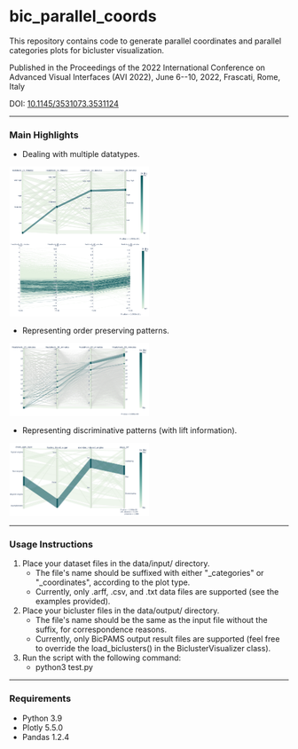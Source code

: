 # bic_parallel_coords

This repository contains code to generate parallel coordinates and parallel categories plots for bicluster visualization.

Published in the Proceedings of the 2022 International Conference on Advanced Visual Interfaces (AVI 2022), June 6--10, 2022, Frascati, Rome, Italy

DOI: [10.1145/3531073.3531124](https://doi.org/10.1145/3531073.3531124)

---
### Main Highlights

* Dealing with multiple datatypes.
<img src="./highlights/data_types.png" width=50% height=50%>

* Representing order preserving patterns.
<img src="./highlights/order_preserving.png" width=50% height=50%>

* Representing discriminative patterns (with lift information).
<img src="./highlights/discriminative.png" width=50% height=50%>

---

### Usage Instructions
1. Place your dataset files in the data/input/ directory.
    *  The file's name should be suffixed with either "_categories" or "_coordinates", according to the plot type.
    *  Currently, only .arff, .csv, and .txt data files are supported (see the examples provided).
2. Place your bicluster files in the data/output/ directory.
    * The file's name should be the same as the input file without the suffix, for correspondence reasons.
    * Currently, only BicPAMS output result files are supported (feel free to override the load_biclusters() in the BiclusterVisualizer class).
3. Run the script with the following command:
    * python3 test.py
 
---

### Requirements
* Python 3.9
* Plotly 5.5.0
* Pandas 1.2.4
